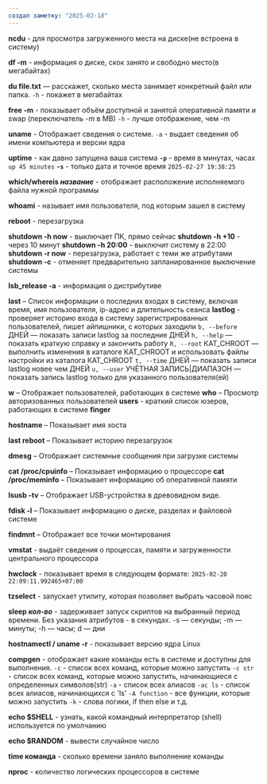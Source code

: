 ```yaml
---
создал заметку: "2025-02-18"
---
```

**ncdu** - для просмотра загруженного места на диске(не встроена в систему)

**df -m** - информация о диске, скок занято и свободно место(в мегабайтах)

**du file.txt** — расскажет, сколько места занимает конкретный файл или папка.
`-h` - покажет в мегабайтах

**free -m** - показывает объём доступной и занятой оперативной памяти и swap (переключатель -m в MB)
`-h` - лучше отображение, чем -m

**uname** - Отображает сведения о системе.
`-a` - выдает сведения об имени компьютера и версии ядра

**uptime** - как давно запущена ваша система
**`-p`** - время в минутах, часах `up 45 minutes`
**`-s`** - только дата и точное время `2025-02-27 19:38:25`

**which/whereis *название*** - отображает расположение исполняемого файла нужной программы

**whoami** - называет имя пользователя, под которым зашел в систему

**reboot** - перезагрузка

**shutdown -h now** - выключает ПК, прямо сейчас
**shutdown -h +10** - через 10 минут
**shutdown -h 20:00** - выключит систему в 22:00
**shutdown -r now** - перезагрузка, работает с теми же атрибутами 
**shutdown -c** - отменяет предварительно запланированное выключение системы

**lsb_release -a** - информация о дистрибутиве

**last** – Список информации о последних входах в систему, включая время, имя пользователя, ip-адрес и длительность сеанса
**lastlog** - проверяет историю входа в систему зарегистрированных пользователей, пишет айпишники, с которых заходили
`b, --before` ДНЕЙ — показать записи lastlog за последние ДНЕЙ
`h, --help` — показать краткую справку и закончить работу
`R, --root` КАТ_CHROOT — выполнить изменения в каталоге КАТ_CHROOT и использовать файлы настройки из каталога КАТ_CHROOT
`t, --time` ДНЕЙ — показать записи lastlog новее чем ДНЕЙ
`u, --user` УЧЁТНАЯ ЗАПИСЬ|ДИАПАЗОН — показать запись lastlog только для указанного пользователя(ей)

**w** – Отображает пользователей, работающих в системе
**who** – Просмотр авторизованных пользователей
**users** - краткий список юзеров, работающих в системе
**finger**

**hostname** – Показывает имя хоста

**last reboot** – Показывает историю перезагрузок

**dmesg** – Отображает системные сообщения при загрузке системы

**cat /proc/cpuinfo** – Показывает информацию о процессоре
**cat /proc/meminfo** – Показывает информацию об оперативной памяти

**lsusb -tv** – Отображает USB-устройства в древовидном виде.

**fdisk -l** – Показывает информацию о диске, разделах и файловой системе

**findmnt** – Отображает все точки монтирования

**vmstat** - выдаёт сведения о процессах, памяти и загруженности центрального процессора

**hwclock** - показывает время в следующем формате: 
	`2025-02-20 22:09:11.992465+07:00`

**tzselect** - запускает утилиту, которая позволяет выбрать часовой пояс

**sleep *кол-во*** - задерживает запуск скриптов на выбранный период времени. Без указания атрибутов - в секундах. -s — секунды; -m — минуты; -h — часы; d — дни

**hostnamectl / uname -r** - показывает версию ядра Linux

**compgen** - отображает какие команды есть в системе и доступны для выполнения.
`-c` - список всех команд, которые можно запустить
`-c str` - список всех команд, которые можно запустить, начинающиеся с определенных символов(str)
`-a` - список всех алиасов
`-ac ls` - список всех алиасов, начинающихся с 'ls'
`-A function` - все функции, которые можно запустить
`-k` - слова логики, if then else и т.д.

**echo $SHELL** - узнать, какой командный интерпретатор (shell) используется по умолчанию

**echo $RANDOM** - вывести случайное число

**time команда** - сколько времени заняло выполнение команды

**nproc** - количество логических процессоров в системе
